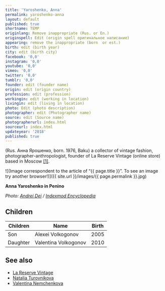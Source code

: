 ```yaml
---
title: 'Yaroshenko, Anna'
permalink: yaroshenko-anna
layout: default
published: true
shortname: TEMP
originlang: Remove inappropriate (Rus. or En.)
originspell: Edit (origin spell оригинальное написание)
appearing: remove the inappropriate (born  or est.)
birth: edit (birth year)
city: edit (birth city)
facebook: '0,0'
instagram: '0,0'
youtube: '0,0'
vimeo: '0,0'
twitter: '0,0'
tumblr: '0,0'
founder: edit (founder name)
origin: edit (origin country)
profession: edit (profession)
workingin: edit (working in location)
livingin: edit (living in location)
photo: Edit (photo description)
photographer: edit (Photographer name)
source: edit (Source name)
photographerurl: index.html
sourceurl: index.html
updateyear: '2018'
published: true
---
```

(Rus. Анна Ярошенко, born. 1976, Baku) a collector of vintage fashion, photographer-anthropologist, founder of La Reserve Vintage (online store) based in Moscow <span id="a1">[\[1\]](#f1)</span>.

![(Image correspondent to the article of “{{ page.title }}”. To see an image try another browser!)]({{ site.url }}/images/{{ page.permalink }}.jpg)

**Anna Yaroshenko in Penino**

*Photo: [Andrei Dei](deinichenko-andrei) / [ Indexmod Encyclopedia](index)*

## Children

|Children|Name|Birth|
|--|--|--|
|Son|Alexei Volkogonov|2005|
|Daughter|Valentina Volkogonov|2010|


## See also

+ [La Reserve Vintage](reserve-vintage-la)
+ [Natalia Turovnikova](turovnikova-natalia)
+ [Valentina Nemchenkova](nemchenkova-valentina)
